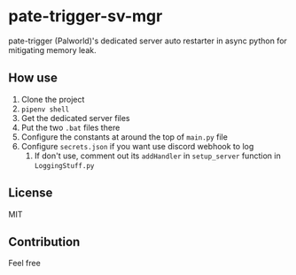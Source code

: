# pate-trigger-sv-mgr

pate-trigger (Palworld)'s dedicated server auto restarter in async python for mitigating memory leak.

## How use

1. Clone the project
1. `pipenv shell`
1. Get the dedicated server files
1. Put the two `.bat` files there
1. Configure the constants at around the top of `main.py` file
1. Configure `secrets.json` if you want use discord webhook to log
    1. If don't use, comment out its `addHandler` in `setup_server` function in `LoggingStuff.py`

## License

MIT

## Contribution

Feel free